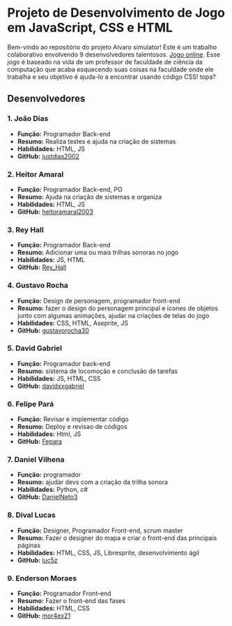 # Projeto de Desenvolvimento de Jogo em JavaScript, CSS e HTML

Bem-vindo ao repositório do projeto Alvaro simulator!
Este é um trabalho colaborativo envolvendo 9 desenvolvedores talentosos.
[Jogo online](https://luc5z.github.io/game/). Esse jogo é baseado na vida de um professor de faculdade de ciência da computação que acaba esquecendo suas coisas na faculdade onde ele trabalha e seu objetivo é ajuda-lo a encontrar usando código CSS! topa?

## Desenvolvedores

### 1. João Dias
- **Função:** Programador Back-end
- **Resumo:** Realiza testes e ajuda na criação de sistemas
- **Habilidades:** HTML, JS
- **GitHub:** [justdias2002](https://github.com/justdias2002)

### 2. Heitor Amaral
- **Função:** Programador Back-end, PO
- **Resumo:** Ajuda na criação de sistemas e organiza 
- **Habilidades:** HTML, JS
- **GitHub:** [heitoramaral2003](https://github.com/heitoramaral2003)

### 3. Rey Hall
- **Função:** Programador Back-end
- **Resumo:** Adicionar uma ou mais trilhas sonoras no jogo
- **Habilidades:** JS, HTML
- **GitHub:** [Rey_Hall](https://github.com/Rey_Hall)

### 4. Gustavo Rocha
- **Função:** Design de personagem, programador front-end
- **Resumo:** fazer o design do personagem principal e ícones de objetos junto com algumas animações, ajudar na criações de telas do jogo
- **Habilidades:** CSS, HTML, Aseprite, JS
- **GitHub:** [gustavorocha30](https://github.com/gustavorocha30)

### 5. David Gabriel
- **Função:** Programador back-end
- **Resumo:** sistema de locomoção e conclusão de tarefas
- **Habilidades:** JS, HTML, CSS 
- **GitHub:** [davidxxgabriel](https://github.com/davidxxgabriel)

### 6. Felipe Pará
- **Função:** Revisar e implementar código
- **Resumo:** Deploy e revisao de códigos
- **Habilidades:** Html, JS
- **GitHub:** [Fepara](https://github.com/Fepara)

### 7. Daniel Vilhena
- **Função:** programador
- **Resumo:** ajudar devs com a criação da trilha sonora
- **Habilidades:** Python, c#
- **GitHub:** [DanielNeto3](https://github.com/DanielNeto3)

### 8. Dival Lucas
- **Função:** Designer, Programador Front-end, scrum master
- **Resumo:** Fazer o designer do mapa e criar o front-end das principais páginas
- **Habilidades:** HTML, CSS, JS, Libresprite, desenvolvimento ágil
- **GitHub:** [luc5z](https://github.com/luc5z)

### 9. Enderson Moraes
- **Função:** Programador Front-end
- **Resumo:** Fazer o front-end das fases
- **Habilidades:** HTML, CSS
- **GitHub:** [mor4ex21](https://github.com/mor4ex21)
